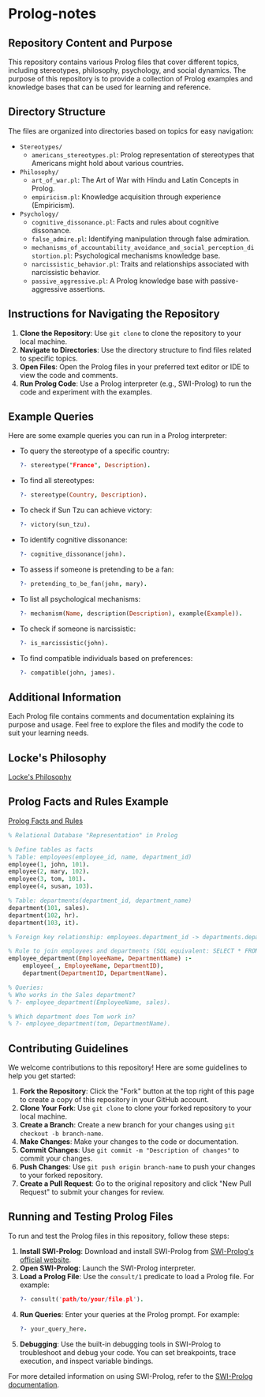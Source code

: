 # Prolog-notes

## Repository Content and Purpose

This repository contains various Prolog files that cover different topics, including stereotypes, philosophy, psychology, and social dynamics. The purpose of this repository is to provide a collection of Prolog examples and knowledge bases that can be used for learning and reference.

## Directory Structure

The files are organized into directories based on topics for easy navigation:

- `Stereotypes/`
  - `americans_stereotypes.pl`: Prolog representation of stereotypes that Americans might hold about various countries.
- `Philosophy/`
  - `art_of_war.pl`: The Art of War with Hindu and Latin Concepts in Prolog.
  - `empiricism.pl`: Knowledge acquisition through experience (Empiricism).
- `Psychology/`
  - `cognitive_dissonance.pl`: Facts and rules about cognitive dissonance.
  - `false_admire.pl`: Identifying manipulation through false admiration.
  - `mechanisms_of_accountability_avoidance_and_social_perception_distortion.pl`: Psychological mechanisms knowledge base.
  - `narcissistic_behavior.pl`: Traits and relationships associated with narcissistic behavior.
  - `passive_aggressive.pl`: A Prolog knowledge base with passive-aggressive assertions.

## Instructions for Navigating the Repository

1. **Clone the Repository**: Use `git clone` to clone the repository to your local machine.
2. **Navigate to Directories**: Use the directory structure to find files related to specific topics.
3. **Open Files**: Open the Prolog files in your preferred text editor or IDE to view the code and comments.
4. **Run Prolog Code**: Use a Prolog interpreter (e.g., SWI-Prolog) to run the code and experiment with the examples.

## Example Queries

Here are some example queries you can run in a Prolog interpreter:

- To query the stereotype of a specific country:
  ```prolog
  ?- stereotype("France", Description).
  ```
- To find all stereotypes:
  ```prolog
  ?- stereotype(Country, Description).
  ```
- To check if Sun Tzu can achieve victory:
  ```prolog
  ?- victory(sun_tzu).
  ```
- To identify cognitive dissonance:
  ```prolog
  ?- cognitive_dissonance(john).
  ```
- To assess if someone is pretending to be a fan:
  ```prolog
  ?- pretending_to_be_fan(john, mary).
  ```
- To list all psychological mechanisms:
  ```prolog
  ?- mechanism(Name, description(Description), example(Example)).
  ```
- To check if someone is narcissistic:
  ```prolog
  ?- is_narcissistic(john).
  ```
- To find compatible individuals based on preferences:
  ```prolog
  ?- compatible(john, james).
  ```

## Additional Information

Each Prolog file contains comments and documentation explaining its purpose and usage. Feel free to explore the files and modify the code to suit your learning needs.

## Locke's Philosophy

[Locke's Philosophy](https://en.wikipedia.org/wiki/John_Locke)

## Prolog Facts and Rules Example

[Prolog Facts and Rules](https://www.cs.trincoll.edu/~ram/cpsc352/notes/prolog/factsrules.html)

```prolog
% Relational Database "Representation" in Prolog

% Define tables as facts
% Table: employees(employee_id, name, department_id)
employee(1, john, 101).
employee(2, mary, 102).
employee(3, tom, 101).
employee(4, susan, 103).

% Table: departments(department_id, department_name)
department(101, sales).
department(102, hr).
department(103, it).

% Foreign key relationship: employees.department_id -> departments.department_id

% Rule to join employees and departments (SQL equivalent: SELECT * FROM employees JOIN departments)
employee_department(EmployeeName, DepartmentName) :-
    employee(_, EmployeeName, DepartmentID),
    department(DepartmentID, DepartmentName).

% Queries:
% Who works in the Sales department?
% ?- employee_department(EmployeeName, sales).

% Which department does Tom work in?
% ?- employee_department(tom, DepartmentName).
```

## Contributing Guidelines

We welcome contributions to this repository! Here are some guidelines to help you get started:

1. **Fork the Repository**: Click the "Fork" button at the top right of this page to create a copy of this repository in your GitHub account.
2. **Clone Your Fork**: Use `git clone` to clone your forked repository to your local machine.
3. **Create a Branch**: Create a new branch for your changes using `git checkout -b branch-name`.
4. **Make Changes**: Make your changes to the code or documentation.
5. **Commit Changes**: Use `git commit -m "Description of changes"` to commit your changes.
6. **Push Changes**: Use `git push origin branch-name` to push your changes to your forked repository.
7. **Create a Pull Request**: Go to the original repository and click "New Pull Request" to submit your changes for review.

## Running and Testing Prolog Files

To run and test the Prolog files in this repository, follow these steps:

1. **Install SWI-Prolog**: Download and install SWI-Prolog from [SWI-Prolog's official website](https://www.swi-prolog.org/Download.html).
2. **Open SWI-Prolog**: Launch the SWI-Prolog interpreter.
3. **Load a Prolog File**: Use the `consult/1` predicate to load a Prolog file. For example:
   ```prolog
   ?- consult('path/to/your/file.pl').
   ```
4. **Run Queries**: Enter your queries at the Prolog prompt. For example:
   ```prolog
   ?- your_query_here.
   ```
5. **Debugging**: Use the built-in debugging tools in SWI-Prolog to troubleshoot and debug your code. You can set breakpoints, trace execution, and inspect variable bindings.

For more detailed information on using SWI-Prolog, refer to the [SWI-Prolog documentation](https://www.swi-prolog.org/pldoc/doc_for?object=manual).

